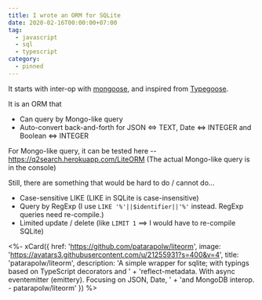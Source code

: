 ```yaml
---
title: I wrote an ORM for SQLite
date: 2020-02-16T00:00:00+07:00
tag:
  - javascript
  - sql
  - typescript
category:
  - pinned
---
```


It starts with inter-op with [mongoose](https://mongoosejs.com/), and inspired from [Typegoose](https://github.com/typegoose/typegoose).

It is an ORM that

- Can query by Mongo-like query
- Auto-convert back-and-forth for JSON \<=> TEXT, Date \<=> INTEGER and Boolean \<=> INTEGER

For Mongo-like query, it can be tested here -- <https://q2search.herokuapp.com/LiteORM> (The actual Mongo-like query is in the console)

<!-- excerpt_separator -->

Still, there are something that would be hard to do / cannot do...

- Case-sensitive LIKE (LIKE in SQLite is case-insensitive)
- Query by RegExp (I use `LIKE '%'||$identifier||'%'` instead. RegExp queries need re-compile.)
- Limited update / delete (like `LIMIT 1` ==> I would have to re-compile SQLite)

<%- xCard({
  href: 'https://github.com/patarapolw/liteorm',
  image: 'https://avatars3.githubusercontent.com/u/21255931?s=400&v=4',
  title: 'patarapolw/liteorm',
  description: 'A simple wrapper for sqlite; with typings based on TypeScript decorators and '
    + 'reflect-metadata. With async eventemitter (emittery). Focusing on JSON, Date, '
    + 'and MongoDB interop. - patarapolw/liteorm'
}) %>
